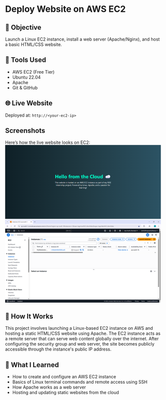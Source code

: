 # Deploy Website on AWS EC2

## 🎯 Objective
Launch a Linux EC2 instance, install a web server (Apache/Nginx),
and host a basic HTML/CSS website.

## 🔧 Tools Used
- AWS EC2 (Free Tier)
- Ubuntu 22.04
- Apache
- Git & GitHub

## 🌐 Live Website
Deployed at: `http://<your-ec2-ip>`

## Screenshots
Here’s how the live website looks on EC2:
![Preview](../images/project-1.png)
![Preview](../images/project-1%20instances.png)

## 🔄 How It Works
This project involves launching a Linux-based EC2 instance on AWS and hosting a static HTML/CSS website using Apache. The EC2 instance acts as a remote server that can serve web content globally over the internet. After configuring the security group and web server, the site becomes publicly accessible through the instance's public IP address.

## 🧠 What I Learned
- How to create and configure an AWS EC2 instance
- Basics of Linux terminal commands and remote access using SSH
- How Apache works as a web server
- Hosting and updating static websites from the cloud